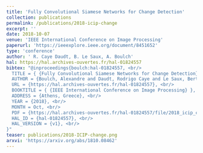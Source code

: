```yaml
---
title: 'Fully Convolutional Siamese Networks for Change Detection'
collection: publications
permalink: /publications/2018-icip-change
excerpt: ''
date: 2018-10-07
venue: 'IEEE International Conference on Image Processing'
paperurl: 'https://ieeexplore.ieee.org/document/8451652'
type: 'conference'
author: ' R. Caye Daudt, B. Le Saux, A. Boulch'
hal: https://hal.archives-ouvertes.fr/hal-01824557
bibtex: "@inproceedings{boulch:hal-01824557, <br/>
  TITLE = { {Fully Convolutional Siamese Networks for Change Detection} }, <br/>
  AUTHOR = {Boulch, Alexandre and Daudt, Rodrigo Caye and Le Saux, Bertrand}, <br/>
  URL = {https://hal.archives-ouvertes.fr/hal-01824557}, <br/>
  BOOKTITLE = { {IEEE International Conference on Image Processing} }, <br/>
  ADDRESS = {Athens, Greece}, <br/>
  YEAR = {2018}, <br/>
  MONTH = Oct, <br/>
  PDF = {https://hal.archives-ouvertes.fr/hal-01824557/file/2018_icip_change.pdf}, <br/>
  HAL_ID = {hal-01824557}, <br/>
  HAL_VERSION = {v1}, <br/>
}"
teaser: publications/2018-ICIP-change.png
arxvi: 'https://arxiv.org/abs/1810.08462'
---
```


